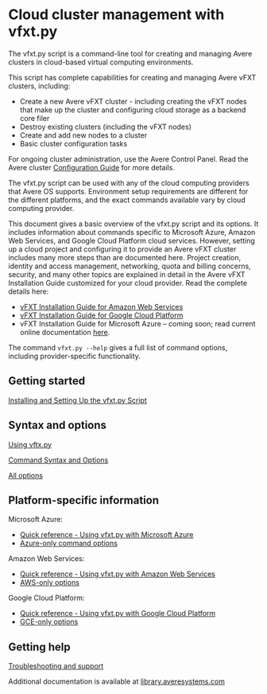 # Cloud cluster management with vfxt.py

The vfxt.py script is a command-line tool for creating and managing Avere clusters in cloud-based virtual computing environments. 

This script has complete capabilities for creating and managing Avere vFXT clusters, including: 

* Create a new Avere vFXT cluster - including creating the vFXT nodes that make up the cluster and configuring cloud storage as a backend core filer
* Destroy existing clusters (including the vFXT nodes) 
* Create and add new nodes to a cluster
* Basic cluster configuration tasks

For ongoing cluster administration, use the Avere Control Panel. Read the Avere cluster [Configuration Guide](<http://library.averesystems.com/#operations>) for more details. 

The vfxt.py script can be used with any of the cloud computing providers that Avere OS supports. Environment setup requirements are different for the different platforms, and the exact commands available vary by cloud computing provider.

This document gives a basic overview of the vfxt.py script and its options. It includes information about commands specific to Microsoft Azure, Amazon Web Services, and Google Cloud Platform cloud services. However, setting up a cloud project and configuring it to provide an Avere vFXT cluster includes many more steps than are documented here. Project creation, identity and access management, networking, quota and billing concerns, security, and many other topics are explained in detail in the Avere vFXT Installation Guide customized for your cloud provider. Read the complete details here: 

* [vFXT Installation Guide for Amazon Web Services](<http://library.averesystems.com/#vfxt>) 
* [vFXT Installation Guide for Google Cloud Platform](<http://library.averesystems.com/#vfxt>)
* vFXT Installation Guide for Microsoft Azure – coming soon; read current online documentation [here](<http://aka.ms/averedocs>). 

The command `vfxt.py --help` gives a full list of command options, including provider-specific functionality. 

## Getting started

[Installing and Setting Up the vfxt.py Script](installation.md)

## Syntax and options

[Using vftx.py](using_vfxt_py.md)

[Command Syntax and Options](syntax.md)

[All options](all_options.md)

## Platform-specific information

Microsoft Azure: 
* [Quick reference - Using vfxt.py with Microsoft Azure](azure_reference.md)
* [Azure-only command options](azure_options.md)

Amazon Web Services: 

* [Quick reference - Using vfxt.py with Amazon Web Services](aws_reference.md)
* [AWS-only options](aws_options.md)

Google Cloud Platform: 

* [Quick reference - Using vfxt.py with Google Cloud Platform](gce_reference.md)
* [GCE-only options](gce_options.md)

## Getting help

[Troubleshooting and support](troubleshooting.md)

Additional documentation is available at [library.averesystems.com](<http://library.averesystems.com/>) 




